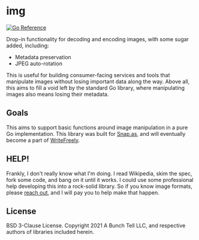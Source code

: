 # img

[![Go Reference](https://pkg.go.dev/badge/github.com/snapas.svg)](https://pkg.go.dev/github.com/snapas)

Drop-in functionality for decoding and encoding images, with some sugar added, including:

* Metadata preservation
* JPEG auto-rotation

This is useful for building consumer-facing services and tools that manipulate images without losing important data along the way. Above all, this aims to fill a void left by the standard Go library, where manipulating images also means losing their metadata.

## Goals

This aims to support basic functions around image manipulation in a pure Go implementation. This library was built for [Snap.as](https://snap.as), and will eventually become a part of [WriteFreely](https://github.com/writefreely/writefreely).

## HELP!

Frankly, I don't really know what I'm doing. I read Wikipedia, skim the spec, fork some code, and bang on it until it works. I could use some professional help developing this into a rock-solid library. So if you know image formats, please [reach out](mailto:hello@write.as), and I will pay you to help make that happen. 

## License

BSD 3-Clause License. Copyright 2021 A Bunch Tell LLC, and respective authors of libraries included herein.
